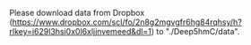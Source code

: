 Please download data from Dropbox (https://www.dropbox.com/scl/fo/2n8g2mgvgfr6hg84rqhsy/h?rlkey=i629l3hsi0x0l6xljjnvemeed&dl=1) to "./Deep5hmC/data".
